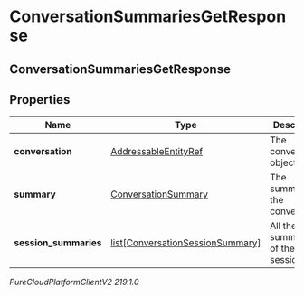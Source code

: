 # ConversationSummariesGetResponse

## ConversationSummariesGetResponse

## Properties

|Name | Type | Description | Notes|
|------------ | ------------- | ------------- | -------------|
| **conversation** | [AddressableEntityRef](AddressableEntityRef) | The conversation object. | [optional] |
| **summary** | [ConversationSummary](ConversationSummary) | The summary of the conversation. | [optional] |
| **session_summaries** | [list[ConversationSessionSummary]](ConversationSessionSummary) | All the summaries of the session. | [optional] |



_PureCloudPlatformClientV2 219.1.0_

